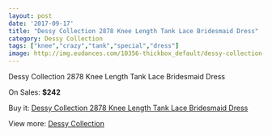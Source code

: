 ```yaml
---
layout: post
date: '2017-09-17'
title: "Dessy Collection 2878 Knee Length Tank Lace Bridesmaid Dress"
category: Dessy Collection
tags: ["knee","crazy","tank","special","dress"]
image: http://img.eudances.com/10356-thickbox_default/dessy-collection-2878-knee-length-tank-lace-bridesmaid-dress.jpg
---
```

Dessy Collection 2878 Knee Length Tank Lace Bridesmaid Dress

On Sales: **$242**
<a href="https://www.eudances.com/en/dessy-collection/3376-dessy-collection-2878-knee-length-tank-lace-bridesmaid-dress.html"><amp-img layout="responsive" width="600" height="600" src="//img.eudances.com/10356-thickbox_default/dessy-collection-2878-knee-length-tank-lace-bridesmaid-dress.jpg" alt="Dessy Collection 2878 Knee Length Tank Lace Bridesmaid Dress 0" /></a>
<a href="https://www.eudances.com/en/dessy-collection/3376-dessy-collection-2878-knee-length-tank-lace-bridesmaid-dress.html"><amp-img layout="responsive" width="600" height="600" src="//img.eudances.com/10359-thickbox_default/dessy-collection-2878-knee-length-tank-lace-bridesmaid-dress.jpg" alt="Dessy Collection 2878 Knee Length Tank Lace Bridesmaid Dress 1" /></a>
<a href="https://www.eudances.com/en/dessy-collection/3376-dessy-collection-2878-knee-length-tank-lace-bridesmaid-dress.html"><amp-img layout="responsive" width="600" height="600" src="//img.eudances.com/10358-thickbox_default/dessy-collection-2878-knee-length-tank-lace-bridesmaid-dress.jpg" alt="Dessy Collection 2878 Knee Length Tank Lace Bridesmaid Dress 2" /></a>
<a href="https://www.eudances.com/en/dessy-collection/3376-dessy-collection-2878-knee-length-tank-lace-bridesmaid-dress.html"><amp-img layout="responsive" width="600" height="600" src="//img.eudances.com/10357-thickbox_default/dessy-collection-2878-knee-length-tank-lace-bridesmaid-dress.jpg" alt="Dessy Collection 2878 Knee Length Tank Lace Bridesmaid Dress 3" /></a>

Buy it: [Dessy Collection 2878 Knee Length Tank Lace Bridesmaid Dress](https://www.eudances.com/en/dessy-collection/3376-dessy-collection-2878-knee-length-tank-lace-bridesmaid-dress.html "Dessy Collection 2878 Knee Length Tank Lace Bridesmaid Dress")

View more: [Dessy Collection](https://www.eudances.com/en/60-Dessy-Collection "Dessy Collection")